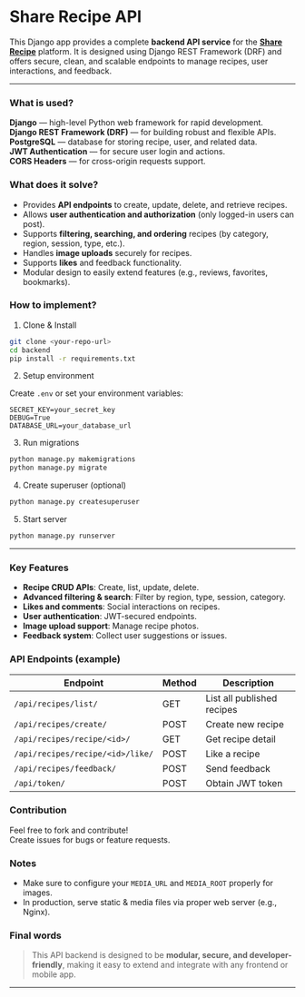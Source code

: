 # **Share Recipe API**

This Django app provides a complete **backend API service** for the [**Share Recipe**](https://github.com/MitkumarR/share-recipe-site) platform. It is designed using Django REST Framework (DRF) and offers secure, clean, and scalable endpoints to manage recipes, user interactions, and feedback.

---

### What is used?

**Django** — high-level Python web framework for rapid development. <br>
**Django REST Framework (DRF)** — for building robust and flexible APIs.<br>
**PostgreSQL** — database for storing recipe, user, and related data.<br>
**JWT Authentication** — for secure user login and actions.<br>
**CORS Headers** — for cross-origin requests support.<br>

### What does it solve?

* Provides **API endpoints** to create, update, delete, and retrieve recipes.
* Allows **user authentication and authorization** (only logged-in users can post).
* Supports **filtering, searching, and ordering** recipes (by category, region, session, type, etc.).
* Handles **image uploads** securely for recipes.
* Supports **likes** and feedback functionality.
* Modular design to easily extend features (e.g., reviews, favorites, bookmarks).

### How to implement?
    
1. Clone & Install

```bash
git clone <your-repo-url>
cd backend
pip install -r requirements.txt
```
2. Setup environment

Create `.env` or set your environment variables:

```
SECRET_KEY=your_secret_key
DEBUG=True
DATABASE_URL=your_database_url
```

3. Run migrations

```bash
python manage.py makemigrations
python manage.py migrate
```


4. Create superuser (optional)

```bash
python manage.py createsuperuser
```

5. Start server

```bash
python manage.py runserver
```

---
<!---
### Workflow & Structure

```

```
-->

### Key Features

* **Recipe CRUD APIs**: Create, list, update, delete.
* **Advanced filtering & search**: Filter by region, type, session, category.
* **Likes and comments**: Social interactions on recipes.
* **User authentication**: JWT-secured endpoints.
* **Image upload support**: Manage recipe photos.
* **Feedback system**: Collect user suggestions or issues.


### API Endpoints (example)

| Endpoint                         | Method | Description                |
|----------------------------------| ------ | -------------------------- |
| `/api/recipes/list/`             | GET    | List all published recipes |
| `/api/recipes/create/`           | POST   | Create new recipe          |
| `/api/recipes/recipe/<id>/`      | GET    | Get recipe detail          |
| `/api/recipes/recipe/<id>/like/` | POST   | Like a recipe              |
| `/api/recipes/feedback/`         | POST   | Send feedback              |
| `/api/token/`                    | POST   | Obtain JWT token           |


### Contribution
Feel free to fork and contribute!<br>
Create issues for bugs or feature requests.


### Notes

* Make sure to configure your `MEDIA_URL` and `MEDIA_ROOT` properly for images.
* In production, serve static & media files via proper web server (e.g., Nginx).


### Final words

> This API backend is designed to be **modular, secure, and developer-friendly**, making it easy to extend and integrate with any frontend or mobile app.

---


